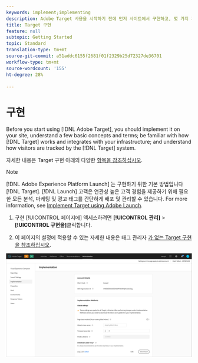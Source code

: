 ```yaml
---
keywords: implement;implementing
description: Adobe Target 사용을 시작하기 전에 먼저 사이트에서 구현하고, 몇 가지 기본 개념과 용어를 이해하고, Target이 어떻게 작동하고 인프라와 통합되는지를 숙지하고, Target 시스템에서 어떻게 방문자를 추적하는지 이해해야 합니다.
title: Target 구현
feature: null
subtopic: Getting Started
topic: Standard
translation-type: tm+mt
source-git-commit: a51addc6155f2681f01f2329b25d72327de36701
workflow-type: tm+mt
source-wordcount: '155'
ht-degree: 28%

---
```



# 구현

Before you start using [!DNL Adobe Target], you should implement it on your site, understand a few basic concepts and terms; be familiar with how [!DNL Target] works and integrates with your infrastructure; and understand how visitors are tracked by the [!DNL Target] system.

자세한 내용은 Target 구현 아래의 다양한 [항목을 참조하십시오](/help/c-implementing-target/implementing-target.md).

>[!NOTE]
>
>[!DNL Adobe Experience Platform Launch] 는 구현하기 위한 기본 방법입니다 [!DNL Target]. [!DNL Launch] 고객은 연관성 높은 고객 경험을 제공하기 위해 필요한 모든 분석, 마케팅 및 광고 태그를 간단하게 배포 및 관리할 수 있습니다. For more information, see [Implement Target using Adobe Launch](/help/c-implementing-target/c-implementing-target-for-client-side-web/how-to-deployatjs/cmp-implementing-target-using-adobe-launch.md).

1. 구현 [!UICONTROL 페이지에] 액세스하려면 **[!UICONTROL 관리]** > **[!UICONTROL 구현을]**&#x200B;클릭합니다.

1. 이 페이지의 설정에 적용할 수 있는 자세한 내용은 태그 관리자 [가 없는 Target 구현을 참조하십시오](/help/c-implementing-target/c-implementing-target-for-client-side-web/how-to-deployatjs/implementing-target-without-a-tag-manager.md).

![구현 페이지](/help/administrating-target/assets/implementation.png)